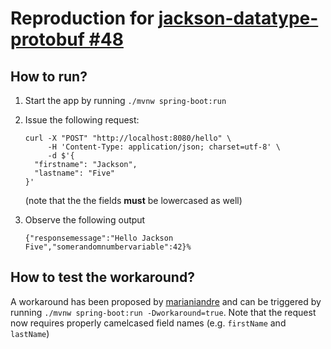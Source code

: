 # Reproduction for [jackson-datatype-protobuf #48](https://github.com/HubSpot/jackson-datatype-protobuf/issues/48)

## How to run?

1. Start the app by running `./mvnw spring-boot:run`
2. Issue the following request:

   ```
   curl -X "POST" "http://localhost:8080/hello" \
        -H 'Content-Type: application/json; charset=utf-8' \
        -d $'{
     "firstname": "Jackson",
     "lastname": "Five"
   }'
   ```
   (note that the the fields **must** be lowercased as well)
3. Observe the following output
   ```
   {"responsemessage":"Hello Jackson Five","somerandomnumbervariable":42}%
   ```
   
## How to test the workaround?

A workaround has been proposed by [marianiandre](https://github.com/marianiandre) and can be triggered by running `./mvnw spring-boot:run -Dworkaround=true`. Note that the request now requires properly camelcased field names (e.g. `firstName` and `lastName`)
   
